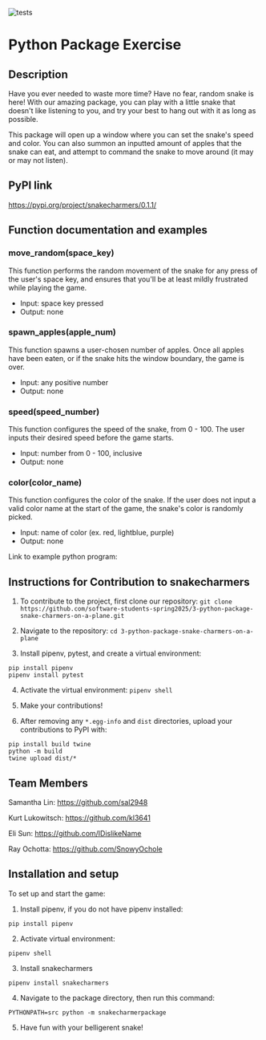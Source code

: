 
![tests](https://github.com/software-students-spring2025/3-python-package-snake-charmers-on-a-plane/actions/workflows/build.yaml/badge.svg)

# Python Package Exercise

## Description
Have you ever needed to waste more time? Have no fear, random snake is here! With our amazing package, you can play with a little snake that doesn't like listening to you, and try your best to hang out with it as long as possible.

This package will open up a window where you can set the snake's speed and color. You can also summon an inputted amount of apples that the snake can eat, and attempt to command the snake to move around (it may or may not listen). 

## PyPI link
https://pypi.org/project/snakecharmers/0.1.1/

## Function documentation and examples
### move_random(space_key)
This function performs the random movement of the snake for any press of the user's space key, and ensures that you'll be at least mildly frustrated while playing the game. 

- Input: space key pressed
- Output: none

### spawn_apples(apple_num)
This function spawns a user-chosen number of apples. Once all apples have been eaten, or if the snake hits the window boundary, the game is over. 

- Input: any positive number
- Output: none

### speed(speed_number)
This function configures the speed of the snake, from 0 - 100. The user inputs their desired speed before the game starts.

- Input: number from 0 - 100, inclusive
- Output: none

### color(color_name)
This function configures the color of the snake. If the user does not input a valid color name at the start of the game, the snake's color is randomly picked. 

- Input: name of color (ex. red, lightblue, purple)
- Output: none

Link to example python program: 

## Instructions for Contribution to snakecharmers
1. To contribute to the project, first clone our repository:
```git clone https://github.com/software-students-spring2025/3-python-package-snake-charmers-on-a-plane.git```

2. Navigate to the repository:
```cd 3-python-package-snake-charmers-on-a-plane```

3. Install pipenv, pytest, and create a virtual environment:
```
pip install pipenv
pipenv install pytest
```

4. Activate the virtual environment:
```pipenv shell```

5. Make your contributions!

6. After removing any ```*.egg-info``` and ```dist```  directories, upload your contributions to PyPI with:
```
pip install build twine
python -m build
twine upload dist/*
```

## Team Members
Samantha Lin: https://github.com/sal2948

Kurt Lukowitsch: https://github.com/kl3641

Eli Sun: https://github.com/IDislikeName

Ray Ochotta: https://github.com/SnowyOchole

## Installation and setup

To set up and start the game:
1. Install pipenv, if you do not have pipenv installed:
```
pip install pipenv
```
2. Activate virtual environment:
```
pipenv shell
```
3. Install snakecharmers
```
pipenv install snakecharmers
```
4. Navigate to the package directory, then run this command:
```
PYTHONPATH=src python -m snakecharmerpackage
```
5. Have fun with your belligerent snake!
